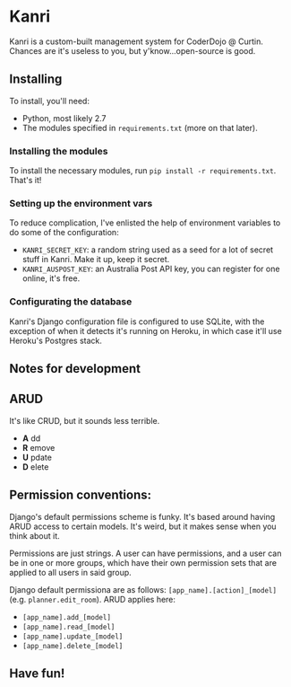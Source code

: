 # Kanri
Kanri is a custom-built management system for CoderDojo @ Curtin. Chances are it's useless to you, but y'know...open-source is good.

## Installing
To install, you'll need:

- Python, most likely 2.7
- The modules specified in `requirements.txt` (more on that later).

### Installing the modules
To install the necessary modules, run `pip install -r requirements.txt`.
That's it!

### Setting up the environment vars
To reduce complication, I've enlisted the help of environment variables to do some of the configuration:
- `KANRI_SECRET_KEY`: a random string used as a seed for a lot of secret stuff in Kanri. Make it up, keep it secret.
- `KANRI_AUSPOST_KEY`: an Australia Post API key, you can register for one online, it's free.

### Configurating the database
Kanri's Django configuration file is configured to use SQLite, with the exception of when it detects it's running on
Heroku, in which case it'll use Heroku's Postgres stack.

## Notes for development 

## ARUD
It's like CRUD, but it sounds less terrible.

- **A** dd
- **R** emove
- **U** pdate
- **D** elete

## Permission conventions:
Django's default permissions scheme is funky. It's based around having ARUD access to certain models. It's weird, but it
makes sense when you think about it.

Permissions are just strings. A user can have permissions, and a user can be in one or more groups, which have their own permission
sets that are applied to all users in said group.

Django default permissiona are as follows: `[app_name].[action]_[model]` (e.g. `planner.edit_room`). ARUD applies here:

- `[app_name].add_[model]`
- `[app_name].read_[model]`
- `[app_name].update_[model]`
- `[app_name].delete_[model]`


## Have fun!

